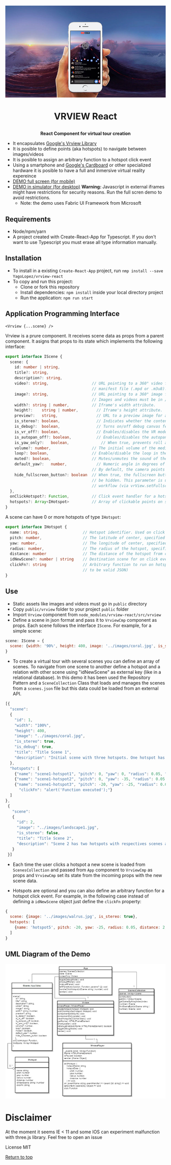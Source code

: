 <p align="center"><img src="360.jpg" /></p>

# <p align="center">VRVIEW React</p>

<b><p align="center">React Component for virtual tour creation</p></b>

- It encapsulates <a href="https://developers.google.com/vr/concepts/vrview" target="_blank">Google's Vrview Library</a>
- It is posible to define points (aka hotspots) to navigate between images/videos
- It is posible to assign an arbitrary function to a hotspot click event
- Using a smartphone and <a href="https://vr.google.com/cardboard/" target="_blank">Google's Cardboard</a>
  or other specialized hardware it is posible to have a full and inmersive virtual reality expereince
- <a href="https://yagolopez.js.org/vrview-react/build/" target="_blank">DEMO full screen (for mobile)</a>
- <a href="http://mobiletest.me/htc_one_emulator/?u=https://yagolopez.js.org/vrview-react/build/"
  target="_blank">DEMO in simulator (for desktop)</a> <b>Warning: </b> Javascript in external iframes might have restrictions
  for security reasons. Run the full scren demo to avoid restrictions.
  - Note: the demo uses Fabric UI Framework from Microsoft

## Requirements
- Node/npm/yarn
- A project created with Create-React-App for Typescript. If you don't want to use Typescript you must erase all
  type information manually.

## Installation

- To install in a existing `Create-React-App` project, run `nmp install --save YagoLopez/vrview-react`
- To copy and run this project:
  - Clone or fork this repository
  - Install dependencies: `npm install` inside your local directory project
  - Run the application: `npm run start`

## Application Programming Interface

```reactjs
<Vrview {...scene} />
```

Vrview is a prure component. It receives scene data as props from a parent component. It asigns that props to its state
which implements the following interface:

```typescript
export interface IScene {
  scene: {
    id: number | string,
    title?: string,
    description?: string,
    video?: string,                   // URL pointing to a 360° video file or an adaptive streaming
                                      // manifest file (.mpd or .m3u8).
    image?: string,                   // URL pointing to a 360° image file. Exactly one video or image is required.
                                      // Images and videos must be in /public directory
    width?:	string | number,          // Iframe's width attribute.
    height?:	string | number,        // Iframe's height attribute.
    preview?:	string,	                // URL to a preview image for a 360º scene (video/image).
    is_stereo?:	boolean,	            // Indicates whether the content has stereo format or not.
    is_debug?:	boolean,	            // Turns on/off debug canvas features (like showing the FPS meter).
    is_vr_off?:	boolean,	            // Enables/disables the VR mode button.
    is_autopan_off?: boolean,	        // Enables/disables the autopan introduction on desktop.
    is_yaw_only?:	boolean,	          // When true, prevents roll and pitch. This is intended for stereo panoramas.
    volume?: number,                  // The initial volume of the media; it ranges between 0 and 1; zero equals muted.
    loop?: boolean,                   // Enable/disable the loop in the video
    muted?: boolean,                  // Mutes/unmutes the sound of the video
    default_yaw?:	number,	            // Numeric angle in degrees of the initial heading for scene.
                                      // By default, the camera points at the center of the image.
    hide_fullscreen_button?: boolean  // When true, the fullscreen button contained inside the VR View iframe will
                                      // be hidden. This parameter is useful if the user wants to use VR View's fullscreen
                                      // workflow (via vrView.setFullscreen() callback) with an element outside the iframe.
  },
  onClickHotspot?: Function,          // Click event handler for a hotspot
  hotspots?: Array<IHotspot>          // Array of clickable points on scene
}
```

A scene can have 0 or more hotspots of type `IHotspot`:

```typescript
export interface IHotspot {
  name: string,                   // Hotspot identifier. Used on click event
  pitch: number,                  // The latitude of center, specified in degrees, between -90 and 90, with 0 at the horizon.
  yaw: number,                    // The longitude of center, specified in degrees, between -180 and 180, with 0 at the image center.
  radius: number,                 // The radius of the hotspot, specified in meters.
  distance: number                // The distance of the hotspot from camera, specified in meters.
  idNewScene?: number | string    // Destination scene for on click event
  clickFn?: string                // Arbitrary function to run on hotspot click event. (Function call must be string
                                  // to be valid JSON)
}
```

## Use

- Static assets like images and videos must go in `public` directory
- Copy `public/vrview` folder to your project `public` folder
- Import `Vrview` component from `node_modules/vrview-react/src/vrview`
- Define a scene in json format and pass it to `VrviewCmp` component as props. Each scene follows the interface `IScene`.
  For example, for a simple scene:

```javascript
scene: IScene = {
  scene: {width: '90%', height: 400, image: '../images/coral.jpg', is_stereo: true, is_debug: true}
}
```

- To create a virtual tour with several scenes you can define an array of scenes. To navigate from one
  scene to another define a hotspot and a relation with other scene using "idNewScene" as external key (like in a
  relational database). In this demo it has been used the Repository Pattern and a `SceneCollection` Class that loads
  and manages the scenes from a `scenes.json` file but this data could be loaded from an external API.

```javascript
[{
  "scene":
  {
    "id": 1,
    "width": "100%",
    "height": 400,
    "image": "../images/coral.jpg",
    "is_stereo": true,
    "is_debug": true,
    "title": "Title Scene 1",
    "description": "Initial scene with three hotspots. One hotspot has a new scene associated, other has no new scene and the third executes a function"
  },
  "hotspots": [
    {"name": "scene1-hotspot1", "pitch": 0, "yaw": 0, "radius": 0.05, "distance": 2, "idNewScene": 2},
    {"name": "scene1-hotspot2", "pitch": 0, "yaw": -35, "radius": 0.05, "distance": 2},
    {"name": "scene1-hotspot3", "pitch": -20, "yaw": -25, "radius": 0.05, "distance": 2,
      "clickFn": "alert('Function executed');"}
  ]
},
 {
   "scene":
   {
     "id": 2,
     "image": "../images/landscape1.jpg",
     "is_stereo": false,
     "title": "Title Scene 2",
     "description": "Scene 2 has two hotspots with respectives scenes associated"
   }
 }]
```


- Each time the user clicks a hotspot a new scene is loaded from `ScenesCollection` and passed from `App`
  component to `VrviewCmp` as props and `VrviewCmp` set its state from the incoming props with the new scene data.

- Hotspots are optional and you can also define an arbitrary function for a hotspot click event.
  For example, in the following case instead of defining a `idNewScene` object just define the `clickFn` property:

```javascript
{
  scene: {image: '../images/walrus.jpg', is_stereo: true},
  hotspots: [
    {name: 'hotspot5', pitch: -20, yaw: -25, radius: 0.05, distance: 2, clickFn: '() => alert("Function executed")'}
  ]
}
```

## UML Diagram of the Demo
<p align="center"><img src="uml/uml.jpg" /></p>

# Disclaimer
At the moment it seems IE < 11 and some IOS can experiment malfunction with three.js library. Feel free to open an issue

License MIT

<a href="#">Return to top</a>